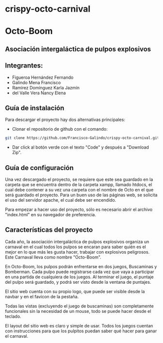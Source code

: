 # crispy-octo-carnival
# Octo-Boom

## Asociación intergaláctica de pulpos explosivos

## Integrantes:
- Figueroa Hernández Fernando
- Galindo Mena Francisco
- Ramírez Domínguez Karla Jazmín
- del Valle Vera Nancy Elena

## Guía de instalación

Para descargar el proyecto hay dos alternativas principales:
- Clonar el repositorio de github con el comando:
```Bash
git clone https://github.com/Francisco-Galindo/crispy-octo-carnival.git
```

- Dar click al botón verde con el texto "Code" y después a "Download Zip".

## Guía de configuración

Una vez descargado el proyecto, se requiere que este sea guardado en la carpeta que se encuentra dentro de la carpeta xampp, llamado htdocs, el cual debe contener a su vez una carpeta con el nombre de Octo en el que será guardado el proyecto.
Para un buen uso de las páginas web, se solicita el uso del servidor apache, el cual debe ser encendido.

Para empezar a hacer uso del proyecto, sólo es necesario abrir el archivo "index.html" en su navegador de preferencia.

## Características del proyecto

Cada año, la asociación intergaláctica de pulpos explosivos organiza un carnaval en el cual todos los pulpos se encaran para saber quién es el mejor en lo que más les gusta hacer, trabajar con explosivos peligrosos. Este Carnaval lleva como nombre "Octo-Boom".

En Octo-Boom, los pulpos podrán enfrentarse en dos juegos, Buscaminas y Bomberman. 
Cada pulpo puede registrarse cada vez que vaya a participar en una partida de cualquiera de los juegos. Al terminar el juego, el puntaje del pulpo será guardado, y podrá ser visto desde la ventana de puntajes.

El sitio web cuenta  con su propio logo, que puede ser visible desde la navbar y en el favicon de la pestaña.

Todas las vistas (excluyendo el juego de buscaminas) son completamente funcionales sin la necesidad de un mouse, todo se puede hacer desde el teclado.

El layout del sitio web es claro y simple de usar. Todos los juegos cuentan con instrucciones para que los pulpitos puedan saber qué hacer para ganar el carnaval.